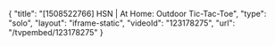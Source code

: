 {
    "title": "[1508522766] HSN | At Home: Outdoor Tic-Tac-Toe",
    "type": "solo",
    "layout": "iframe-static",
    "videoId": "123178275",
    "url": "\/tvpembed\/123178275"
}